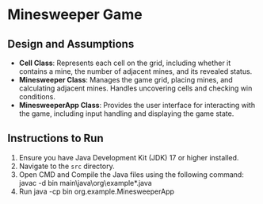 # Minesweeper Game


## Design and Assumptions
- **Cell Class**: Represents each cell on the grid, including whether it contains a mine, the number of adjacent mines, and its revealed status.
- **Minesweeper Class**: Manages the game grid, placing mines, and calculating adjacent mines. Handles uncovering cells and checking win conditions.
- **MinesweeperApp Class**: Provides the user interface for interacting with the game, including input handling and displaying the game state.

## Instructions to Run
1. Ensure you have Java Development Kit (JDK) 17 or higher installed.
2. Navigate to the `src` directory.
3. Open CMD and Compile the Java files using the following command:
   javac -d bin main\java\org\example\*.java
4. Run java -cp bin org.example.MinesweeperApp

